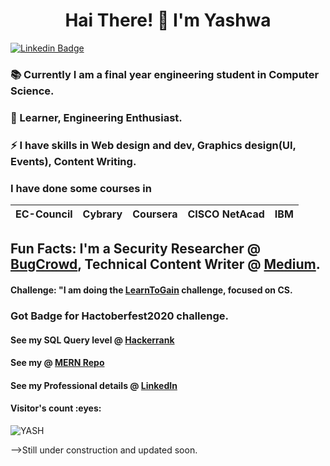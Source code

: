 <h1 align="center"> Hai There! 👋 I'm Yashwa </h1> 
 
[![Linkedin Badge](https://img.shields.io/badge/-YESHWANTHINI_S-blue?style=flat-square&logo=Linkedin&logoColor=white&link=https://www.linkedin.com/in/yeshwanthini-s/)](https://www.linkedin.com/in/yeshwanthini-s/)
  
<!--
**YASHWANTHINI/YASHWANTHINI** is a ✨ _special_ ✨ repository because its `README.md` (this file) appears on your GitHub profile.

Here are some ideas to get you started:
-->
### 📚 Currently I am a final year engineering student in Computer Science.
### 🌱 Learner, Engineering Enthusiast. 
### ⚡ I have skills in Web design and dev, Graphics design(UI, Events), Content Writing.

### I have done some courses in
| EC-Council |Cybrary| Coursera | CISCO NetAcad | IBM |
|---|---|---|---|---|

## Fun Facts: I'm a Security Researcher @ [BugCrowd](https://bugcrowd.com/YESHWANTHINI_S), Technical Content Writer @ [Medium](https://yeshwanthini-s.medium.com/).
#### Challenge: "I am doing the [LearnToGain](https://github.com/YASHWANTHINI/Learn_to_Gain) challenge, focused on CS.
### Got Badge for Hactoberfest2020 challenge.

#### See my SQL Query level @ [Hackerrank](https://www.hackerrank.com/h953617104054?hr_r=1)
#### See my @ [MERN Repo](https://github.com/YASHWANTHINI/MERN-PROJECT)
#### See my Professional details @ [LinkedIn](https://in.linkedin.com/in/yeshwanthini-s)

<h4>Visitor's count :eyes:</h4>
<p><img src="https://profile-counter.glitch.me/{YASHWANTHINI}/count.svg" alt="YASH" :: Visitor's Count" /></p>
-->Still under construction and updated soon.
